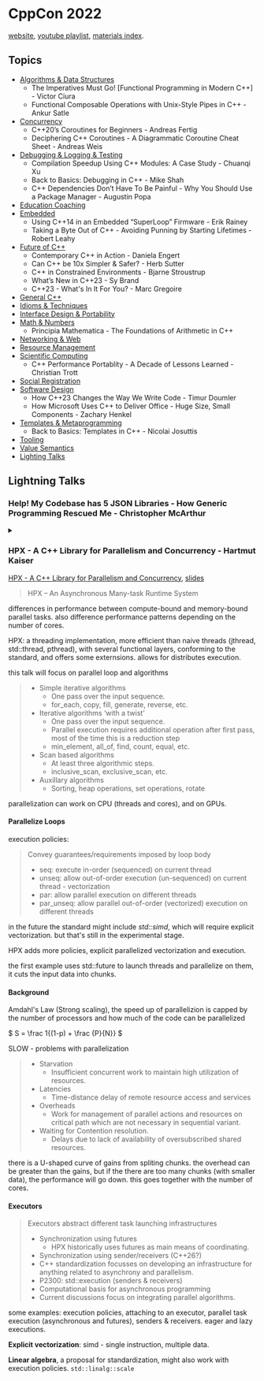 <!--
ignore these words in spell check for this file
// cSpell:ignore
-->

# CppCon 2022

[website](https://cppcon.org/), [youtube playlist](https://www.youtube.com/playlist?list=PLHTh1InhhwT6c2JNtUiJkaH8YRqzhU7Ag), [materials index](https://github.com/CppCon/CppCon2022).

## Topics

- [Algorithms & Data Structures](Algorithms%20&%20Data%20Structures.md)
  - The Imperatives Must Go! [Functional Programming in Modern C++] - Victor Ciura
  - Functional Composable Operations with Unix-Style Pipes in C++ - Ankur Satle
- [Concurrency](Concurrency.md)
  - C++20’s Coroutines for Beginners - Andreas Fertig
  - Deciphering C++ Coroutines - A Diagrammatic Coroutine Cheat Sheet - Andreas Weis
- [Debugging & Logging & Testing](Debugging%20&%20Logging%20&%20Testing.md)
  - Compilation Speedup Using C++ Modules: A Case Study - Chuanqi Xu
  - Back to Basics: Debugging in C++ - Mike Shah
  - C++ Dependencies Don’t Have To Be Painful - Why You Should Use a Package Manager - Augustin Popa
- [Education Coaching](Education%20Coaching.md)
- [Embedded](Embedded.md)
  - Using C++14 in an Embedded “SuperLoop” Firmware - Erik Rainey
  - Taking a Byte Out of C++ - Avoiding Punning by Starting Lifetimes - Robert Leahy
- [Future of C++](Future%20of%20C++.md)
  - Contemporary C++ in Action - Daniela Engert
  - Can C++ be 10x Simpler & Safer? - Herb Sutter
  - C++ in Constrained Environments - Bjarne Stroustrup
  - What’s New in C++23 - Sy Brand
  - C++23 - What's In It For You? - Marc Gregoire
- [General C++](General%20C++.md)
- [Idioms & Techniques](Idioms%20&%20Techniques.md)
- [Interface Design & Portability](Interface%20Design%20&%20Portability.md)
- [Math & Numbers](Math%20&%20Numbers.md)
  - Principia Mathematica - The Foundations of Arithmetic in C++
- [Networking & Web](Networking%20&%20Web.md)
- [Resource Management](Resource%20Management.md)
- [Scientific Computing](Scientific%20Computing.md)
  - C++ Performance Portablity - A Decade of Lessons Learned - Christian Trott
- [Social Registration](Social%20Registration.md)
- [Software Design](Software%20Design.md)
  - How C++23 Changes the Way We Write Code - Timur Doumler
  - How Microsoft Uses C++ to Deliver Office - Huge Size, Small Components - Zachary Henkel
- [Templates & Metaprogramming](Templates%20&%20Metaprogramming.md)
  - Back to Basics: Templates in C++ - Nicolai Josuttis
- [Tooling](Tooling.md)
- [Value Semantics](Value%20Semantics.md)
- [Lighting Talks](#lightning-talks)

## Lightning Talks


### Help! My Codebase has 5 JSON Libraries - How Generic Programming Rescued Me - Christopher McArthur

<details>
<summary>

</summary>

[Help! My Codebase has 5 JSON Libraries - How Generic Programming Rescued Me](https://youtu.be/Oq4NW5idmiI), [slides](https://github.com/CppCon/CppCon2022/blob/main/Presentations/CppCon-2022-How-Generic-Programming-came-to-the-rescue.pdf)

> Focus of the talk - “**implementing traits with functions**”.\
> Explanation of template metaprogramming implementation to abstraction JSON libraries.
> - Detecting if a function or method are implement for a type
> - Checking if an ADL implementation exists
> - Compile time requirements and SFINAE


once they added a package manager, it was easy to get more packages, and different libraries which do the same things are added to the stack.

> “Why don’t you template out the logic and metaprogram a traits
implementation?”

```cpp
template<typename json_traits>
class basic_claim {
  static_assert(details::is_valid_traits<json_traits>::value,
  "traits must satisfy requirements");

  static_assert(
  details::is_valid_json_types<typename json_traits::value_type,
  typename json_traits::string_type,
  typename json_traits::integer_type,
  typename json_traits::object_type,
  typename json_traits::array_type>::value,
  "must satisfy json container requirements");
}
```

JWT -JSON Web Token, some predefined key. we need to both **create** and **verify** tokens.

the values can only be a limited set of types.

#### Verifying Claims
> Q: How can we check a type implements a function?

combine: using `std::experimental::is_detected`, which employs SFINAE to detect a named entity, but we need to add `std::is_function`, and eventually, we want to create a `is_signature` trait.

#### Creating Tokens

decltype doesn't work easily with overload functions, we need to resolve the function at compile time. more assertion errors over member functions.

variance with methods (array `.at` vs `[]`).


> Review
> - Check static function signatures with `is_detected`, `is_function`, and
`is_same`
> - We can resolve overloaded functions with the help of `declval`
> - To overcome `declval`’s lack of substitution we can add template helpers to return `true_type` of `false_type` is it does not resolve.
> - More indirection is usually the answer with SFINAE

</details>

### HPX - A C++ Library for Parallelism and Concurrency - Hartmut Kaiser
<!-- <details> -->
<summary>

</summary>



[HPX - A C++ Library for Parallelism and Concurrency](https://youtu.be/npufmMlGOoM), [slides](https://github.com/CppCon/CppCon2022/blob/main/Presentations/HPX-A-C-Standard-Library-for-Parallelism-and-Concurrency-CppCon-2022-1.pdf)


> HPX – An Asynchronous Many-task
Runtime System

differences in performance between compute-bound and memory-bound parallel tasks. also difference performance patterns depending on the number of cores.

HPX: a threading implementation, more efficient than naive threads (jthread, std::thread, pthread), with several functional layers, conforming to the standard, and offers some externsions. allows for distributes execution.

this talk will focus on parallel loop and algorithms

> - Simple iterative algorithms
>   - One pass over the input sequence.
>   - for_each, copy, fill, generate, reverse, etc. 
> - Iterative algorithms ‘with a twist’
>   - One pass over the input sequence.
>   - Parallel execution requires additional operation after first pass, most of
the time this is a reduction step
>   - min_element, all_of, find, count, equal, etc.
> - Scan based algorithms
>   - At least three algorithmic steps.
>   - inclusive_scan, exclusive_scan, etc. 
> - Auxillary algorithms
>   - Sorting, heap operations, set operations, rotate


parallelization can work on CPU (threads and cores), and on GPUs.


#### Parallelize Loops

execution policies:

> Convey guarantees/requirements imposed by loop body
> -  seq: execute in-order (sequenced) on current thread
> -  unseq: allow out-of-order execution (un-sequenced) on current thread - vectorization
> -  par: allow parallel execution on different threads
> - par_unseq: allow parallel out-of-order (vectorized) execution on different threads

in the future the standard might include *std::simd*, which will require explicit vectorization. but that's still in the experimental stage.

HPX adds more policies, explicit parallelized vectorization and execution.

the first example uses std::future to launch threads and parallelize on them, it cuts the input data into chunks.

#### Background

Amdahl's Law (Strong scaling), the speed up of parallelizion is capped by the number of processors and how much of the code can be parallelized

$
S = \frac 1{(1-p) + \frac {P}{N}}
$

SLOW - problems with parallelization
> - Starvation
>   - Insufficient concurrent work to maintain high utilization of resources.
> - Latencies
>   - Time-distance delay of remote resource
access and services
> - Overheads
>   - Work for management of parallel actions and resources on critical path which are not necessary in sequential variant.
> - Waiting for Contention resolution.
>   - Delays due to lack of availability of
oversubscribed shared resources.


there is a U-shaped curve of gains from spliting chunks. the overhead can be greater than the gains, but if the there are too many chunks (with smaller data), the performance will go down. this goes together with the number of cores.

#### Executors

> Executors abstract different task launching infrastructures
> - Synchronization using futures
>   - HPX historically uses futures as main means of coordinating.
> -  Synchronization using sender/receivers (C++26?)
>   - C++ standardization focusses on developing an infrastructure for anything related to asynchrony and parallelism.
>   - P2300: std::execution (senders & receivers)
>   - Computational basis for asynchronous programming
>   - Current discussions focus on integrating parallel algorithms.


some examples: execution policies, attaching to an executor, parallel task execution (asynchronous and futures), senders & receivers. eager and lazy executions.

**Explicit vectorization**: 
simd - single instruction, multiple data.

**Linear algebra**, a proposal for standardization, might also work with execution policies. `std::linalg::scale`

</details>